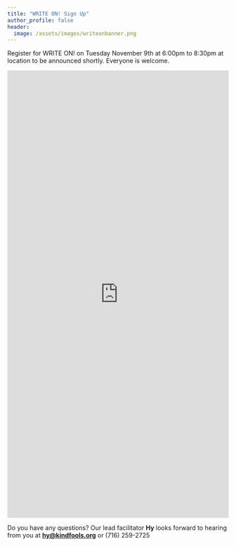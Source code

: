 ```yaml
---
title: "WRITE ON! Sign Up"
author_profile: false
header:
  image: /assets/images/writeonbanner.png
---
```


Register for WRITE ON! on Tuesday November 9th at 6:00pm to 8:30pm
at location to be announced shortly.
Everyone is welcome.

<iframe src="https://docs.google.com/forms/d/e/1FAIpQLSek_PrcGqo_f9EajHCTh6m_Bg7T76rrjXrG3EChmPoMTyvUvg/viewform?embedded=true&usp=pp_url&entry.1094639681=Tues+Nov+9th+at+6:00pm" width="100%" height="1020" frameborder="0" marginheight="0" marginwidth="0" onload = "window.parent.scrollTo(0,0)">Loading…</iframe>

Do you have any questions? Our lead facilitator **Hy** looks forward to hearing from you at **[hy@kindfools.org](mailto:hy@kindfools.org)** or (716) 259-2725
